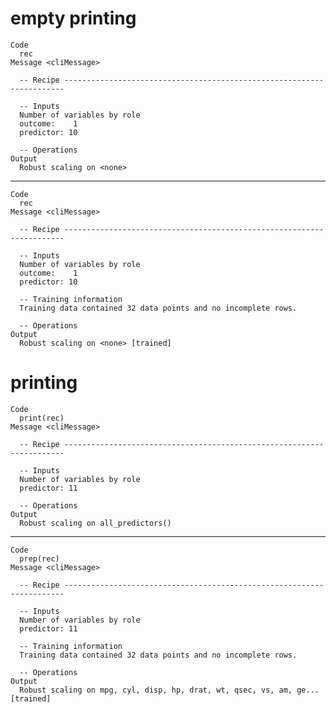 # empty printing

    Code
      rec
    Message <cliMessage>
      
      -- Recipe ----------------------------------------------------------------------
      
      -- Inputs 
      Number of variables by role
      outcome:    1
      predictor: 10
      
      -- Operations 
    Output
      Robust scaling on <none>

---

    Code
      rec
    Message <cliMessage>
      
      -- Recipe ----------------------------------------------------------------------
      
      -- Inputs 
      Number of variables by role
      outcome:    1
      predictor: 10
      
      -- Training information 
      Training data contained 32 data points and no incomplete rows.
      
      -- Operations 
    Output
      Robust scaling on <none> [trained]

# printing

    Code
      print(rec)
    Message <cliMessage>
      
      -- Recipe ----------------------------------------------------------------------
      
      -- Inputs 
      Number of variables by role
      predictor: 11
      
      -- Operations 
    Output
      Robust scaling on all_predictors()

---

    Code
      prep(rec)
    Message <cliMessage>
      
      -- Recipe ----------------------------------------------------------------------
      
      -- Inputs 
      Number of variables by role
      predictor: 11
      
      -- Training information 
      Training data contained 32 data points and no incomplete rows.
      
      -- Operations 
    Output
      Robust scaling on mpg, cyl, disp, hp, drat, wt, qsec, vs, am, ge... [trained]


